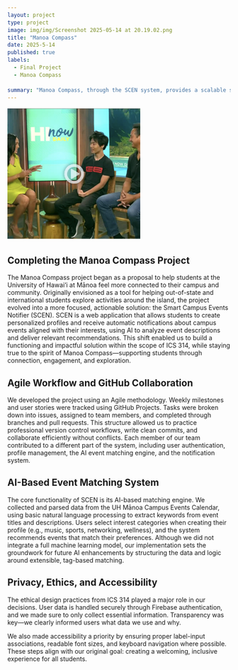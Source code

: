 ```yaml
---
layout: project
type: project
image: img/img/Screenshot 2025-05-14 at 20.19.02.png
title: "Manoa Compass"
date: 2025-5-14
published: true
labels:
  - Final Project
  - Manoa Compass

summary: "Manoa Compass, through the SCEN system, provides a scalable solution to student engagement. It helps first-year, transfer, and international students navigate the often-overwhelming array of campus activities by giving them a personalized, curated experience"
---
```


<div class="d-flex justify-content-center">
    <img class="img-fluid" src="../projects/NewsSpeaker.png" style="width: 300px; height: 300px; object-fit: cover;">
</div>

##  Completing the Manoa Compass Project
The Manoa Compass project began as a proposal to help students at the University of Hawai‘i at Mānoa feel more connected to their campus and community. Originally envisioned as a tool for helping out-of-state and international students explore activities around the island, the project evolved into a more focused, actionable solution: the Smart Campus Events Notifier (SCEN). SCEN is a web application that allows students to create personalized profiles and receive automatic notifications about campus events aligned with their interests, using AI to analyze event descriptions and deliver relevant recommendations.
This shift enabled us to build a functioning and impactful solution within the scope of ICS 314, while staying true to the spirit of Manoa Compass—supporting students through connection, engagement, and exploration.

## Agile Workflow and GitHub Collaboration
We developed the project using an Agile methodology. Weekly milestones and user stories were tracked using GitHub Projects. Tasks were broken down into issues, assigned to team members, and completed through branches and pull requests. This structure allowed us to practice professional version control workflows, write clean commits, and collaborate efficiently without conflicts.
Each member of our team contributed to a different part of the system, including user authentication, profile management, the AI event matching engine, and the notification system.

## AI-Based Event Matching System
The core functionality of SCEN is its AI-based matching engine. We collected and parsed data from the UH Mānoa Campus Events Calendar, using basic natural language processing to extract keywords from event titles and descriptions. Users select interest categories when creating their profile (e.g., music, sports, networking, wellness), and the system recommends events that match their preferences.
Although we did not integrate a full machine learning model, our implementation sets the groundwork for future AI enhancements by structuring the data and logic around extensible, tag-based matching.

## Privacy, Ethics, and Accessibility
The ethical design practices from ICS 314 played a major role in our decisions. User data is handled securely through Firebase authentication, and we made sure to only collect essential information. Transparency was key—we clearly informed users what data we use and why.

We also made accessibility a priority by ensuring proper label-input associations, readable font sizes, and keyboard navigation where possible. These steps align with our original goal: creating a welcoming, inclusive experience for all students.

